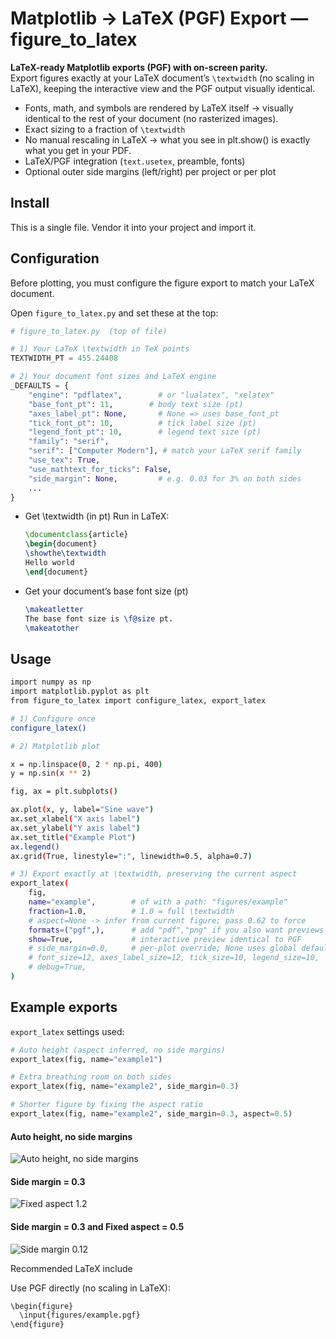 # Matplotlib → LaTeX (PGF) Export — figure_to_latex

**LaTeX-ready Matplotlib exports (PGF) with on-screen parity.**  
Export figures exactly at your LaTeX document’s `\textwidth` (no scaling in LaTeX), keeping the interactive view and the PGF output visually identical.

- Fonts, math, and symbols are rendered by LaTeX itself → visually identical to the rest of your document (no rasterized images).
- Exact sizing to a fraction of `\textwidth`
- No manual rescaling in LaTeX → what you see in plt.show() is exactly what you get in your PDF.
- LaTeX/PGF integration (`text.usetex`, preamble, fonts)
- Optional outer side margins (left/right) per project or per plot

## Install

This is a single file. Vendor it into your project and import it.

## Configuration

Before plotting, you must configure the figure export to match your LaTeX document.

Open `figure_to_latex.py` and set these at the top:

```python
# figure_to_latex.py  (top of file)

# 1) Your LaTeX \textwidth in TeX points
TEXTWIDTH_PT = 455.24408

# 2) Your document font sizes and LaTeX engine
_DEFAULTS = {
    "engine": "pdflatex",        # or "lualatex", "xelatex"
    "base_font_pt": 11,        # body text size (pt)
    "axes_label_pt": None,       # None => uses base_font_pt
    "tick_font_pt": 10,          # tick label size (pt)
    "legend_font_pt": 10,        # legend text size (pt)
    "family": "serif",
    "serif": ["Computer Modern"], # match your LaTeX serif family
    "use_tex": True,
    "use_mathtext_for_ticks": False,
    "side_margin": None,         # e.g. 0.03 for 3% on both sides
    ...
}
```

- Get \textwidth (in pt) 
    Run in LaTeX:  
    ```latex
    \documentclass{article}
    \begin{document}
    \showthe\textwidth
    Hello world
    \end{document}
    ```

- Get your document’s base font size (pt)
    ```latex
    \makeatletter
    The base font size is \f@size pt.
    \makeatother
    ```

## Usage

```bash
import numpy as np
import matplotlib.pyplot as plt
from figure_to_latex import configure_latex, export_latex

# 1) Configure once
configure_latex()

# 2) Matplotlib plot

x = np.linspace(0, 2 * np.pi, 400)
y = np.sin(x ** 2)

fig, ax = plt.subplots()

ax.plot(x, y, label="Sine wave")
ax.set_xlabel("X axis label")
ax.set_ylabel("Y axis label")
ax.set_title("Example Plot")
ax.legend()
ax.grid(True, linestyle=":", linewidth=0.5, alpha=0.7)

# 3) Export exactly at \textwidth, preserving the current aspect
export_latex(
    fig,
    name="example",        # of with a path: "figures/example"
    fraction=1.0,          # 1.0 = full \textwidth
    # aspect=None -> infer from current figure; pass 0.62 to force
    formats=("pgf",),      # add "pdf","png" if you also want previews
    show=True,             # interactive preview identical to PGF
    # side_margin=0.0,     # per-plot override; None uses global default
    # font_size=12, axes_label_size=12, tick_size=10, legend_size=10,
    # debug=True,
)
```

## Example exports

`export_latex` settings used:

```python
# Auto height (aspect inferred, no side margins)
export_latex(fig, name="example1")

# Extra breathing room on both sides
export_latex(fig, name="example2", side_margin=0.3)

# Shorter figure by fixing the aspect ratio
export_latex(fig, name="example2", side_margin=0.3, aspect=0.5)
```

#### Auto height, no side margins

![Auto height, no side margins](docs/examples/example1.svg)

#### Side margin = 0.3

![Fixed aspect 1.2](docs/examples/example2.svg)

#### Side margin = 0.3 and Fixed aspect = 0.5

![Side margin 0.12](docs/examples/example3.svg)

Recommended LaTeX include

Use PGF directly (no scaling in LaTeX):

```bash
\begin{figure}
  \input{figures/example.pgf}
\end{figure}
```